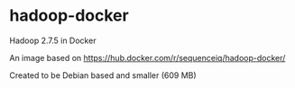 # hadoop-docker
Hadoop 2.7.5 in Docker

An image based on https://hub.docker.com/r/sequenceiq/hadoop-docker/

Created to be Debian based and smaller (609 MB)
